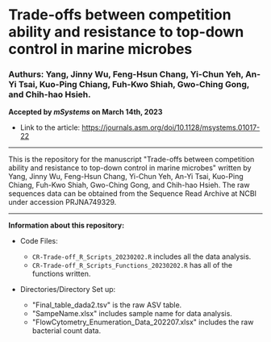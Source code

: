 # Trade-offs between competition ability and resistance to top-down control in marine microbes

### Authurs: Yang, Jinny Wu, Feng-Hsun Chang, Yi-Chun Yeh, An-Yi Tsai, Kuo-Ping Chiang, Fuh-Kwo Shiah, Gwo-Ching Gong, and Chih-hao Hsieh.
**Accepted by *mSystems* on March 14th, 2023**
 - Link to the article: https://journals.asm.org/doi/10.1128/msystems.01017-22

---
This is the repository for the manuscript "Trade-offs between competition ability and resistance to top-down control in marine microbes" written by Yang, Jinny Wu, Feng-Hsun Chang, Yi-Chun Yeh, An-Yi Tsai, Kuo-Ping Chiang, Fuh-Kwo Shiah, Gwo-Ching Gong, and Chih-hao Hsieh. The raw sequences data can be obtained from the Sequence Read Archive at NCBI under accession PRJNA749329.

---


**Information about this repository:**
- Code Files:
  - `CR-Trade-off_R_Scripts_20230202.R` includes all the data analysis.
  - `CR-Trade-off_R_Scripts_Functions_20230202.R` has all of the functions written.

- Directories/Directory Set up:
  - "Final_table_dada2.tsv" is the raw ASV table.
  - "SampeName.xlsx" includes sample name for data analysis.
  - "FlowCytometry_Enumeration_Data_202207.xlsx" includes the raw bacterial count data.

